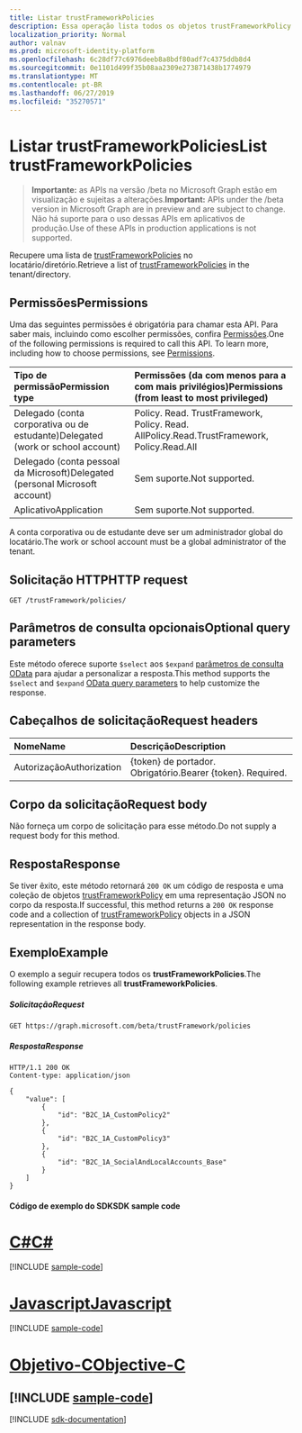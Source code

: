 ```yaml
---
title: Listar trustFrameworkPolicies
description: Essa operação lista todos os objetos trustFrameworkPolicy em um locatário do Azure AD B2C.
localization_priority: Normal
author: valnav
ms.prod: microsoft-identity-platform
ms.openlocfilehash: 6c28df77c6976deeb8a8bdf80adf7c4375ddb8d4
ms.sourcegitcommit: 0e1101d499f35b08aa2309e273871438b1774979
ms.translationtype: MT
ms.contentlocale: pt-BR
ms.lasthandoff: 06/27/2019
ms.locfileid: "35270571"
---
```

# <a name="list-trustframeworkpolicies"></a><span data-ttu-id="78de6-103">Listar trustFrameworkPolicies</span><span class="sxs-lookup"><span data-stu-id="78de6-103">List trustFrameworkPolicies</span></span>

> <span data-ttu-id="78de6-104">**Importante:** as APIs na versão /beta no Microsoft Graph estão em visualização e sujeitas a alterações.</span><span class="sxs-lookup"><span data-stu-id="78de6-104">**Important:** APIs under the /beta version in Microsoft Graph are in preview and are subject to change.</span></span> <span data-ttu-id="78de6-105">Não há suporte para o uso dessas APIs em aplicativos de produção.</span><span class="sxs-lookup"><span data-stu-id="78de6-105">Use of these APIs in production applications is not supported.</span></span>

<span data-ttu-id="78de6-106">Recupere uma lista de [trustFrameworkPolicies](../resources/trustframeworkpolicy.md) no locatário/diretório.</span><span class="sxs-lookup"><span data-stu-id="78de6-106">Retrieve a list of [trustFrameworkPolicies](../resources/trustframeworkpolicy.md) in the tenant/directory.</span></span>

## <a name="permissions"></a><span data-ttu-id="78de6-107">Permissões</span><span class="sxs-lookup"><span data-stu-id="78de6-107">Permissions</span></span>

<span data-ttu-id="78de6-p102">Uma das seguintes permissões é obrigatória para chamar esta API. Para saber mais, incluindo como escolher permissões, confira [Permissões](/graph/permissions-reference).</span><span class="sxs-lookup"><span data-stu-id="78de6-p102">One of the following permissions is required to call this API. To learn more, including how to choose permissions, see [Permissions](/graph/permissions-reference).</span></span>

|<span data-ttu-id="78de6-110">Tipo de permissão</span><span class="sxs-lookup"><span data-stu-id="78de6-110">Permission type</span></span>      | <span data-ttu-id="78de6-111">Permissões (da com menos para a com mais privilégios)</span><span class="sxs-lookup"><span data-stu-id="78de6-111">Permissions (from least to most privileged)</span></span>              |
|:--------------------|:---------------------------------------------------------|
|<span data-ttu-id="78de6-112">Delegado (conta corporativa ou de estudante)</span><span class="sxs-lookup"><span data-stu-id="78de6-112">Delegated (work or school account)</span></span>|<span data-ttu-id="78de6-113">Policy. Read. TrustFramework, Policy. Read. All</span><span class="sxs-lookup"><span data-stu-id="78de6-113">Policy.Read.TrustFramework, Policy.Read.All</span></span>|
|<span data-ttu-id="78de6-114">Delegado (conta pessoal da Microsoft)</span><span class="sxs-lookup"><span data-stu-id="78de6-114">Delegated (personal Microsoft account)</span></span>| <span data-ttu-id="78de6-115">Sem suporte.</span><span class="sxs-lookup"><span data-stu-id="78de6-115">Not supported.</span></span>|
|<span data-ttu-id="78de6-116">Aplicativo</span><span class="sxs-lookup"><span data-stu-id="78de6-116">Application</span></span>|<span data-ttu-id="78de6-117">Sem suporte.</span><span class="sxs-lookup"><span data-stu-id="78de6-117">Not supported.</span></span>|

<span data-ttu-id="78de6-118">A conta corporativa ou de estudante deve ser um administrador global do locatário.</span><span class="sxs-lookup"><span data-stu-id="78de6-118">The work or school account must be a global administrator of the tenant.</span></span>

## <a name="http-request"></a><span data-ttu-id="78de6-119">Solicitação HTTP</span><span class="sxs-lookup"><span data-stu-id="78de6-119">HTTP request</span></span>

<!-- { "blockType": "ignored" } -->
```http
GET /trustFramework/policies/
```
## <a name="optional-query-parameters"></a><span data-ttu-id="78de6-120">Parâmetros de consulta opcionais</span><span class="sxs-lookup"><span data-stu-id="78de6-120">Optional query parameters</span></span>

<span data-ttu-id="78de6-121">Este método oferece suporte `$select` aos `$expand` [parâmetros de consulta OData](/graph/query-parameters) para ajudar a personalizar a resposta.</span><span class="sxs-lookup"><span data-stu-id="78de6-121">This method supports the `$select` and `$expand` [OData query parameters](/graph/query-parameters) to help customize the response.</span></span>

## <a name="request-headers"></a><span data-ttu-id="78de6-122">Cabeçalhos de solicitação</span><span class="sxs-lookup"><span data-stu-id="78de6-122">Request headers</span></span>

|<span data-ttu-id="78de6-123">Nome</span><span class="sxs-lookup"><span data-stu-id="78de6-123">Name</span></span>|<span data-ttu-id="78de6-124">Descrição</span><span class="sxs-lookup"><span data-stu-id="78de6-124">Description</span></span>|
|:---------------|:----------|
|<span data-ttu-id="78de6-125">Autorização</span><span class="sxs-lookup"><span data-stu-id="78de6-125">Authorization</span></span>|<span data-ttu-id="78de6-p103">{token} de portador. Obrigatório.</span><span class="sxs-lookup"><span data-stu-id="78de6-p103">Bearer {token}. Required.</span></span>|

## <a name="request-body"></a><span data-ttu-id="78de6-128">Corpo da solicitação</span><span class="sxs-lookup"><span data-stu-id="78de6-128">Request body</span></span>

<span data-ttu-id="78de6-129">Não forneça um corpo de solicitação para esse método.</span><span class="sxs-lookup"><span data-stu-id="78de6-129">Do not supply a request body for this method.</span></span>

## <a name="response"></a><span data-ttu-id="78de6-130">Resposta</span><span class="sxs-lookup"><span data-stu-id="78de6-130">Response</span></span>

<span data-ttu-id="78de6-131">Se tiver êxito, este método retornará `200 OK` um código de resposta e uma coleção de objetos [trustFrameworkPolicy](../resources/trustframeworkpolicy.md) em uma representação JSON no corpo da resposta.</span><span class="sxs-lookup"><span data-stu-id="78de6-131">If successful, this method returns a `200 OK` response code and a collection of [trustFrameworkPolicy](../resources/trustframeworkpolicy.md) objects in a JSON representation in the response body.</span></span>

## <a name="example"></a><span data-ttu-id="78de6-132">Exemplo</span><span class="sxs-lookup"><span data-stu-id="78de6-132">Example</span></span>

<span data-ttu-id="78de6-133">O exemplo a seguir recupera todos os **trustFrameworkPolicies**.</span><span class="sxs-lookup"><span data-stu-id="78de6-133">The following example retrieves all **trustFrameworkPolicies**.</span></span>

##### <a name="request"></a><span data-ttu-id="78de6-134">Solicitação</span><span class="sxs-lookup"><span data-stu-id="78de6-134">Request</span></span>

<!-- {
  "blockType": "request",
  "name": "get_trustFrameworks"
}-->
```http
GET https://graph.microsoft.com/beta/trustFramework/policies
```

##### <a name="response"></a><span data-ttu-id="78de6-135">Resposta</span><span class="sxs-lookup"><span data-stu-id="78de6-135">Response</span></span>

<!-- {
  "blockType": "response",
  "truncated": true,
  "@odata.type": "microsoft.graph.trustFrameworkPolicy",
  "isCollection": true
} -->
```http
HTTP/1.1 200 OK
Content-type: application/json

{
    "value": [
        {
            "id": "B2C_1A_CustomPolicy2"
        },
        {
            "id": "B2C_1A_CustomPolicy3"
        },
        {
            "id": "B2C_1A_SocialAndLocalAccounts_Base"
        }
    ]
}
```
#### <a name="sdk-sample-code"></a><span data-ttu-id="78de6-136">Código de exemplo do SDK</span><span class="sxs-lookup"><span data-stu-id="78de6-136">SDK sample code</span></span>
# <a name="ctabcs"></a>[<span data-ttu-id="78de6-137">C#</span><span class="sxs-lookup"><span data-stu-id="78de6-137">C#</span></span>](#tab/cs)
[!INCLUDE [sample-code](../includes/get_trustFrameworks-Cs-snippets.md)]

# <a name="javascripttabjavascript"></a>[<span data-ttu-id="78de6-138">Javascript</span><span class="sxs-lookup"><span data-stu-id="78de6-138">Javascript</span></span>](#tab/javascript)
[!INCLUDE [sample-code](../includes/get_trustFrameworks-Javascript-snippets.md)]

# <a name="objective-ctabobjective-c"></a>[<span data-ttu-id="78de6-139">Objetivo-C</span><span class="sxs-lookup"><span data-stu-id="78de6-139">Objective-C</span></span>](#tab/objective-c)
[!INCLUDE [sample-code](../includes/get_trustFrameworks-Objective-C-snippets.md)]
---

[!INCLUDE [sdk-documentation](../includes/snippets_sdk_documentation_link.md)]

<!-- uuid: 8fcb5dbc-d5aa-4681-8e31-b001d5168d79
2015-10-25 14:57:30 UTC -->
<!-- {
  "type": "#page.annotation",
  "description": "List trustFrameworkPolicy",
  "keywords": "",
  "section": "documentation",
  "tocPath": "",
  "suppressions": [
    "Error: /api-reference/beta/api/trustframework-list-trustframeworkpolicies.md:\r\n      BookmarkMissing: '[#tab/objective-c](Objective-C)'. Did you mean: #objective-c (score: 4)",
    "Error: /api-reference/beta/api/trustframework-list-trustframeworkpolicies.md:\r\n      BookmarkMissing: '[#tab/cs](C#)'. Did you mean: #c (score: 5)",
    "Error: /api-reference/beta/api/trustframework-list-trustframeworkpolicies.md:\r\n      BookmarkMissing: '[#tab/javascript](Javascript)'. Did you mean: #javascript (score: 4)"
  ]
}-->
